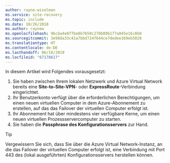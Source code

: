 ```yaml
---
author: rayne-wiselman
ms.service: site-recovery
ms.topic: include
ms.date: 10/26/2018
ms.author: raynew
ms.openlocfilehash: 96cba4e077be8b7658c270b09b177a845e16c8b0
ms.sourcegitcommit: 3e98da33c41a7bbd724f644ce7dedee169eb5028
ms.translationtype: HT
ms.contentlocale: de-DE
ms.lasthandoff: 06/18/2019
ms.locfileid: "67178617"
---
```

In diesem Artikel wird Folgendes vorausgesetzt:

1. Sie haben zwischen Ihrem lokalen Netzwerk und Azure Virtual Network bereits eine **Site-to-Site-VPN**- oder **ExpressRoute**-Verbindung eingerichtet.
2. Ihr Benutzerkonto verfügt über die erforderlichen Berechtigungen, um einen neuen virtuellen Computer in dem Azure-Abonnement zu erstellen, auf das das Failover der virtuellen Computer erfolgt ist.
3. Ihr Abonnement hat über mindestens vier verfügbare Kerne, um einen neuen virtuellen Prozessservercomputer zu starten.
4. Sie haben die **Passphrase des Konfigurationsservers** zur Hand.

> [!TIP]
> Vergewissern Sie sich, dass Sie über die Azure Virtual Network-Instanz, an die das Failover der virtuellen Computer erfolgt ist, eine Verbindung mit Port 443 des (lokal ausgeführten) Konfigurationsservers herstellen können.
